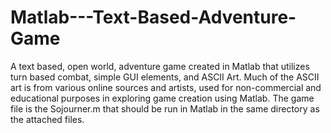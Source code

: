 # Matlab---Text-Based-Adventure-Game
A text based, open world, adventure game created in Matlab that utilizes turn based combat, simple GUI elements, and ASCII Art. Much of the ASCII art is from various online sources and artists, used for non-commercial and educational purposes in exploring game creation using Matlab. The game file is the Sojourner.m that should be run in Matlab in the same directory as the attached files. 
